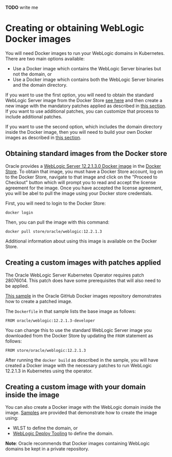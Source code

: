 **TODO** write me


# Creating or obtaining WebLogic Docker images

You will need Docker images to run your WebLogic domains in Kubernetes.
There are two main options available:

* Use a Docker image which contains the WebLogic Server binaries but
  not the domain, or
* Use a Docker image which contains both the WebLogic Server binaries
  and the domain directory. 
  
If you want to use the first option, you will need to obtain the standard 
WebLogic Server image from the Docker Store [see here](#obtaining-standard-images-from-the-docker-store)
and then create a new image with the mandatory patches applied as described in [this section](#creating-a-custom-images-with-patches-applied).
If you want to use additional patches, you can customize that process to include additional patches.

If you want to use the second option, which includes the domain directory
inside the Docker image, then you will need to build your own Docker images
as described in [this section](#creating-a-custom-image-with-your-domain-inside-the-image).


## Obtaining standard images from the Docker store 

Oracle provides a [WebLogic Server 12.2.1.3.0 Docker image](https://store.docker.com/_/oracle-weblogic-server-12c) in the
[Docker Store](https://store.docker.com).  To obtain that image, you 
must have a Docker Store account, log on to the Docker Store, navigate 
to that image and click on the "Proceed to Checkout" button which will 
prompt you to read and accept the license agreement for the image. 
Once you have accepted the license agreement, you will be abel to 
pull the image using your Docker store credentials. 

First, you will need to login to the Docker Store:

```
docker login 
```

Then, you can pull the image with this command:

```
docker pull store/oracle/weblogic:12.2.1.3
```

Additional information about using this image is available on the
Docker Store.

## Creating a custom images with patches applied 

The Oracle WebLogic Server Kubernetes Operator requires patch 28076014.
This patch does have some prerequisites that will also need to be applied. 

[This sample](https://github.com/oracle/docker-images/blob/master/OracleWebLogic/samples/12213-patch-wls-for-k8s/README.md) in 
the Oracle GitHub Docker images repository demonstrates how to create 
a patched image.

The `Dockerfile` in that sample lists the base image as follows:

``` 
FROM oracle/weblogic:12.2.1.3-developer
```

You can change this to use the standard WebLogic Server image you 
downloaded from the Docker Store by updating the `FROM` statement
as follows:

```
FROM store/oracle/weblogic:12.2.1.3
```

After running the `docker build` as described in the sample, you 
will have created a Docker image with the necessary patches to 
run WebLogic 12.2.1.3 in Kubernetes using the operator.

## Creating a custom image with your domain inside the image

You can also create a Docker image with the WebLogic domain inside the image.
[Samples](/kubernetes/samples/scripts/create-weblogic-domain/domain-home-in-image/README.md) 
are provided that demonstrate how to create the image using:

* WLST to define the domain, or 
* [WebLogic Deploy Tooling](https://github.com/oracle/weblogic-deploy-tooling) 
  to define the domain.

**Note**: Oracle recommends that Docker images containing WebLogic domains
be kept in a private repository.
